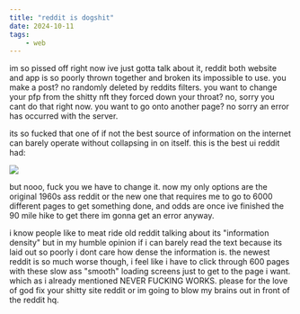 ```yaml
---
title: "reddit is dogshit"
date: 2024-10-11
tags:
    - web
---
```


im so pissed off right now ive just gotta talk about it, reddit both website and app is so poorly thrown together and broken its impossible to use. you make a post? no randomly deleted by reddits filters. you want to change your pfp from the shitty nft they forced down your throat? no, sorry you cant do that right now. you want to go onto another page? no sorry an error has occurred with the server.

its so fucked that one of if not the best source of information on the internet can barely operate without collapsing in on itself. this is the best ui reddit had:

![](https://i.imgur.com/fCLle5W.png)

but nooo, fuck you we have to change it. now my only options are the original 1960s ass reddit or the new one that requires me to go to 6000 different pages to get something done, and odds are once ive finished the 90 mile hike to get there im gonna get an error anyway.

i know people like to meat ride old reddit talking about its "information density" but in my humble opinion if i can barely read the text because its laid out so poorly i dont care how dense the information is. the newest reddit is so much worse though, i feel like i have to click through 600 pages with these slow ass "smooth" loading screens just to get to the page i want. which as i already mentioned NEVER FUCKING WORKS. please for the love of god fix your shitty site reddit or im going to blow my brains out in front of the reddit hq.